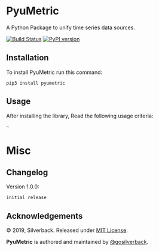 PyuMetric
=========

A Python Package to unify time series data sources.

[![Build Status](https://travis-ci.org/gobadger/pyumetric.svg?branch=master)](https://travis-ci.org/gobadger/pyumetric)
[![PyPI version](https://badge.fury.io/py/pyumetric.svg)](https://badge.fury.io/py/pyumetric)

Installation
------------
To install PyuMetric run this command:
```
pip3 install pyumetric
```

Usage
-----
After installing the library, Read the following usage criteria:

```python
~
```

Misc
====

Changelog
---------
Version 1.0.0:
```
initial release
```

Acknowledgements
----------------

© 2019, Silverback. Released under [MIT License](https://opensource.org/licenses/mit-license.php).

**PyuMetric** is authored and maintained by [@gosilverback](http://github.com/gosilverback).

